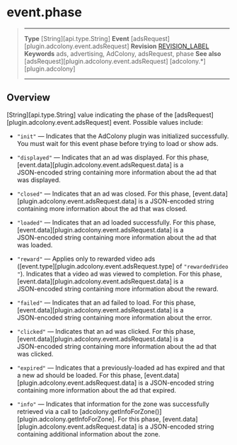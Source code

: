 # event.phase

> --------------------- ------------------------------------------------------------------------------------------
> __Type__              [String][api.type.String]
> __Event__             [adsRequest][plugin.adcolony.event.adsRequest]
> __Revision__          [REVISION_LABEL](REVISION_URL)
> __Keywords__          ads, advertising, AdColony, adsRequest, phase
> __See also__			[adsRequest][plugin.adcolony.event.adsRequest]
>						[adcolony.*][plugin.adcolony]
> --------------------- ------------------------------------------------------------------------------------------

## Overview

[String][api.type.String] value indicating the phase of the [adsRequest][plugin.adcolony.event.adsRequest] event. Possible values include:

* `"init"` &mdash; Indicates that the AdColony plugin was initialized successfully. You must wait for this event phase before trying to load or show ads.

* `"displayed"` &mdash; Indicates that an ad was displayed. For this phase, [event.data][plugin.adcolony.event.adsRequest.data] is a <nobr>JSON-encoded</nobr> string containing more information about the ad that was displayed.

* `"closed"` &mdash; Indicates that an ad was closed. For this phase, [event.data][plugin.adcolony.event.adsRequest.data] is a <nobr>JSON-encoded</nobr> string containing more information about the ad that was closed.
            
* `"loaded"` &mdash; Indicates that an ad loaded successfully. For this phase, [event.data][plugin.adcolony.event.adsRequest.data] is a <nobr>JSON-encoded</nobr> string containing more information about the ad that was loaded.

* `"reward"` &mdash; Applies only to rewarded video ads <nobr>([event.type][plugin.adcolony.event.adsRequest.type] of `"rewardedVideo"`)</nobr>. Indicates that a video ad was viewed to completion. For this phase, [event.data][plugin.adcolony.event.adsRequest.data] is a <nobr>JSON-encoded</nobr> string containing more information about the reward.

* `"failed"` &mdash; Indicates that an ad failed to load. For this phase, [event.data][plugin.adcolony.event.adsRequest.data] is a <nobr>JSON-encoded</nobr> string containing more information about the error.

* `"clicked"` &mdash; Indicates that an ad was clicked. For this phase, [event.data][plugin.adcolony.event.adsRequest.data] is a <nobr>JSON-encoded</nobr> string containing more information about the ad that was clicked.

* `"expired"` &mdash; Indicates that a previously-loaded ad has expired and that a new ad should be loaded. For this phase, [event.data][plugin.adcolony.event.adsRequest.data] is a <nobr>JSON-encoded</nobr> string containing more information about the ad that expired.

* `"info"` &mdash; Indicates that information for the zone was successfully retrieved via a call to [adcolony.getInfoForZone()][plugin.adcolony.getInfoForZone]. For this phase, [event.data][plugin.adcolony.event.adsRequest.data] is a <nobr>JSON-encoded</nobr> string containing additional information about the zone.
